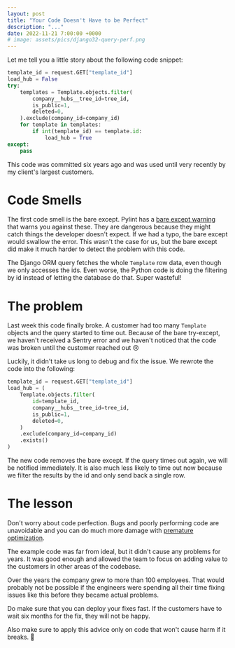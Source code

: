 ```yaml
---
layout: post
title: "Your Code Doesn't Have to be Perfect"
description: "..."
date: 2022-11-21 7:00:00 +0000
# image: assets/pics/django32-query-perf.png
---
```


Let me tell you a little story about the following code snippet:

```python
template_id = request.GET["template_id"]
load_hub = False
try:
    templates = Template.objects.filter(
        company__hubs__tree_id=tree_id,
        is_public=1,
        deleted=0,
    ).exclude(company_id=company_id)
    for template in templates:
        if int(template_id) == template.id:
            load_hub = True
except:
    pass
```

This code was committed six years ago and was used until very recently by my client's largest customers.

# Code Smells

The first code smell is the bare except. Pylint has a [bare except warning](https://pylint.pycqa.org/en/latest/user_guide/messages/warning/bare-except.html) that warns you against these. They are dangerous because they might catch things the developer doesn't expect. If we had a typo, the bare except would swallow the error. This wasn't the case for us, but the bare except did make it much harder to detect the problem with this code.

The Django ORM query fetches the whole `Template` row data, even though we only accesses the ids. Even worse, the Python code is doing the filtering by id instead of letting the database do that. Super wasteful!

# The problem

Last week this code finally broke. A customer had too many `Template` objects and the query started to time out. Because of the bare try-except, we haven't received a Sentry error and we haven't noticed that the code was broken until the customer reached out 😢

Luckily, it didn't take us long to debug and fix the issue. We rewrote the code into the following:

```python
template_id = request.GET["template_id"]
load_hub = (
    Template.objects.filter(
        id=template_id,
        company__hubs__tree_id=tree_id,
        is_public=1,
        deleted=0,
    )
    .exclude(company_id=company_id)
    .exists()
)
```

The new code removes the bare except. If the query times out again, we will be notified immediately. It is also much less likely to time out now because we filter the results by the id and only send back a single row.

# The lesson

Don't worry about code perfection. Bugs and poorly performing code are unavoidable and you can do much more damage with [premature optimization](https://wiki.c2.com/?PrematureOptimization).

The example code was far from ideal, but it didn't cause any problems for years. It was good enough and allowed the team to focus on adding value to the customers in other areas of the codebase.

Over the years the company grew to more than 100 employees. That would probably not be possible if the engineers were spending all their time fixing issues like this before they became actual problems.

Do make sure that you can deploy your fixes fast. If the customers have to wait six months for the fix, they will not be happy. 

Also make sure to apply this advice only on code that won't cause harm if it breaks. 🙏
